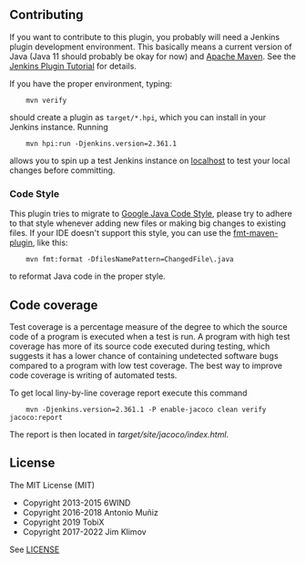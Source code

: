 
## Contributing

If you want to contribute to this plugin, you probably will need a Jenkins plugin development
environment. This basically means a current version of Java (Java 11 should probably be okay for now)
and [Apache Maven]. See the [Jenkins Plugin Tutorial] for details.

If you have the proper environment, typing:

```
    mvn verify
```

should create a plugin as `target/*.hpi`, which you can install in your Jenkins instance. Running

```
    mvn hpi:run -Djenkins.version=2.361.1
```

allows you to spin up a test Jenkins instance on [localhost] to test your
local changes before committing.

[Apache Maven]: https://maven.apache.org/
[Jenkins Plugin Tutorial]: https://jenkins.io/doc/developer/tutorial/prepare/
[localhost]: http://localhost:8080/jenkins/

### Code Style

This plugin tries to migrate to [Google Java Code Style], please try to adhere to that style
whenever adding new files or making big changes to existing files. If your IDE doesn't support
this style, you can use the [fmt-maven-plugin], like this:

```
    mvn fmt:format -DfilesNamePattern=ChangedFile\.java
```

to reformat Java code in the proper style.

[Google Java Code Style]: https://google.github.io/styleguide/javaguide.html
[fmt-maven-plugin]: https://github.com/coveo/fmt-maven-plugin

## Code coverage

Test coverage is a percentage measure of the degree to which the source code of a program is executed when a test is run. A program with high test coverage has more of its source code executed during testing, which suggests it has a lower chance of containing undetected software bugs compared to a program with low test coverage. The best way to improve code coverage is writing of automated tests.

To get local liny-by-line coverage report execute this command

```
    mvn -Djenkins.version=2.361.1 -P enable-jacoco clean verify jacoco:report
```

The report is then located in *target/site/jacoco/index.html*.

## License

The MIT License (MIT)

- Copyright 2013-2015 6WIND
- Copyright 2016-2018 Antonio Muñiz
- Copyright 2019 TobiX
- Copyright 2017-2022 Jim Klimov

See [LICENSE](LICENSE.txt)
